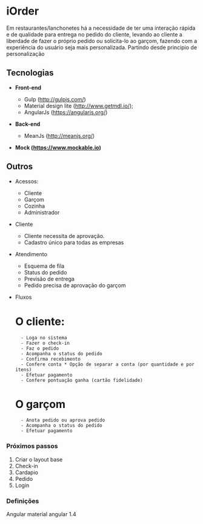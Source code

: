 # iOrder
Em restaurantes/lanchonetes há a necessidade de ter uma interação rápida e de qualidade para entrega no pedido do cliente, levando ao cliente a liberdade de fazer o próprio pedido ou solicita-lo ao garçom, fazendo com a experiência do usuário seja mais personalizada.
Partindo desde principio de personalização

## Tecnologias

* **Front-end**
  - Gulp (http://gulpjs.com/)
  - Material design lite (http://www.getmdl.io/);
  - AngularJs (https://angularjs.org/)

* **Back-end**
	- MeanJs (http://meanjs.org/)

* **Mock (https://www.mockable.io)**

## Outros

- Acessos:
    - Cliente
	- Garçom
	- Cozinha
	- Administrador

- Cliente
	- Cliente necessita de aprovação.
	- Cadastro único para todas as empresas

- Atendimento
	- Esquema de fila
	- Status do pedido
	- Previsão de entrega
	- Pedido precisa de aprovação do garçom
 

- Fluxos

	# O cliente:
		- Loga no sistema
		- Fazer o check-in
		- Faz o pedido
		- Acompanha o status do pedido
		- Confirma recebimento
		- Confere conta * Opção de separar a conta (por quantidade e por itens)
		- Efetuar pagamento
		- Confere pontuação ganha (cartão fidelidade) 

	# O garçom
		- Anota pedido ou aprova pedido
		- Acompanha o status do pedido
		- Efetuar pagamento

### Próximos passos

1. Criar o layout base
2. Check-in
3. Cardapio
4. Pedido
5. Login

### Definições

Angular material
angular 1.4



